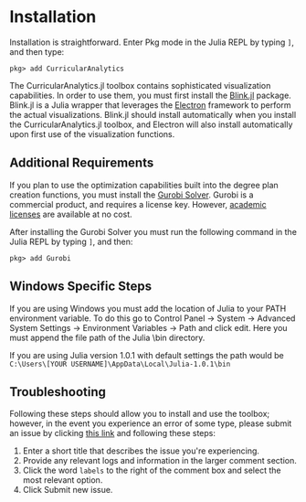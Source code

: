 # Installation

Installation is straightforward.  Enter Pkg mode in the Julia REPL by typing `]`, and then type:
```julia-repl
pkg> add CurricularAnalytics
```

The CurricularAnalytics.jl toolbox contains sophisticated visualization capabilities. In order to use them, you must first install the [Blink.jl](http://junolab.org/Blink.jl/latest/) package.  Blink.jl is a Julia wrapper that leverages the [Electron](https://electronjs.org) framework to perform the actual visualizations. Blink.jl should install automatically when you install the CurricularAnalytics.jl toolbox, and Electron will also install automatically upon first use of the visualization functions.

## Additional Requirements

If you plan to use the optimization capabilities built into the degree plan creation functions, you must install the [Gurobi Solver](https://www.gurobi.com/products/gurobi-optimizer/). Gurobi is a commercial product, and requires a license key. However, [academic licenses](https://www.gurobi.com/downloads/end-user-license-agreement-academic/) are available at no cost.

After installing the Gurobi Solver you must run the following command in the Julia REPL by typing `]`, and then:
```julia-repl
pkg> add Gurobi
```

## Windows Specific Steps
If you are using Windows you must add the location of Julia to your PATH environment variable. To do this go to Control Panel -> System -> Advanced System Settings -> Environment Variables -> Path and click edit. Here you must append the file path of the Julia \bin directory.

If you are using Julia version 1.0.1 with default settings the path would be `C:\Users\[YOUR USERNAME]\AppData\Local\Julia-1.0.1\bin`

## Troubleshooting

Following these steps should allow you to install and use the toolbox; however, in the event you experience an error of some type, please submit an issue by clicking [this link](https://github.com/heileman/CurricularAnalytics.jl/issues/new) and following these steps:

1. Enter a short title that describes the issue you're experiencing.
2. Provide any relevant logs and information in the larger comment section.
3. Click the word `labels` to the right of the comment box and select the most relevant option.
4. Click Submit new issue.